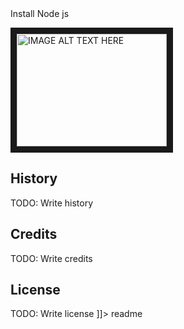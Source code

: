 <snippet>
  <content><![CDATA[
# cli-weather
Puts the weather in the console
## Installation
TODO: Describe the installation process
## Usage
TODO: Write usage instructions
## Contributing
1. Fork it!
2. Create your feature branch: `git checkout -b my-new-feature`
3. Commit your changes: `git commit -am 'Add some feature'`
4. Push to the branch: `git push origin my-new-feature`
5. Submit a pull request :D

## Install Node js
<a href="https://www.youtube.com/watch?v=yUdHk-Dk_BY
" target="_blank"><img src="https://www.youtube.com/watch?v=yUdHk-Dk_BY"
alt="IMAGE ALT TEXT HERE" width="240" height="180" border="10" /></a>



## History
TODO: Write history
## Credits
TODO: Write credits
## License
TODO: Write license
]]></content>
  <tabTrigger>readme</tabTrigger>
</snippet>


<!-- Youtube video -->
